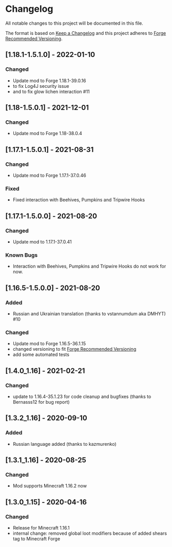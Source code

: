# Changelog
All notable changes to this project will be documented in this file.

The format is based on [Keep a Changelog](http://keepachangelog.com/en/1.0.0/) and this project adheres to [Forge Recommended Versioning](https://mcforge.readthedocs.io/en/latest/conventions/versioning/).

## [1.18.1-1.5.1.0] - 2022-01-10
### Changed
- Update mod to Forge 1.18.1-39.0.16
- to fix Log4J security issue
- and to fix glow lichen interaction #11

## [1.18-1.5.0.1] - 2021-12-01
### Changed
- Update mod to Forge 1.18-38.0.4

## [1.17.1-1.5.0.1] - 2021-08-31
### Changed
- Update mod to Forge 1.17.1-37.0.46

### Fixed
- Fixed interaction with Beehives, Pumpkins and Tripwire Hooks

## [1.17.1-1.5.0.0] - 2021-08-20
### Changed
- Update mod to 1.17.1-37.0.41

### Known Bugs
- Interaction with Beehives, Pumpkins and Tripwire Hooks do not work for now.

## [1.16.5-1.5.0.0] - 2021-08-20
### Added
- Russian and Ukrainian translation (thanks to vstannumdum aka DMHYT) #10

### Changed
- Update mod to Forge 1.16.5-36.1.15
- changed versioning to fit [Forge Recommended Versioning](https://mcforge.readthedocs.io/en/latest/conventions/versioning/)
- add some automated tests

## [1.4.0_1.16] - 2021-02-21
### Changed
- update to 1.16.4-35.1.23 for code cleanup and bugfixes (thanks to Bernasss12 for bug report)

## [1.3.2_1.16] - 2020-09-10
### Added
- Russian language added (thanks to kazmurenko)

## [1.3.1_1.16] - 2020-08-25
### Changed
- Mod supports Minecraft 1.16.2 now

## [1.3.0_1.15] - 2020-04-16
### Changed
- Release for Minecraft 1.16.1
- internal change: removed global loot modifiers because of added shears tag to Minecraft Forge
